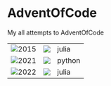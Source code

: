 # AdventOfCode

My all attempts to AdventOfCode

|                                                                      |                                                       |        |
| :------------------------------------------------------------------: | ----------------------------------------------------- | ------ |
| ![2015](https://img.shields.io/badge/2015%20days%20completed-6-red)  | ![](https://img.shields.io/badge/2015%20⭐-12-yellow) | julia  |
| ![2021](https://img.shields.io/badge/2021%20days%20completed-10-red) | ![](https://img.shields.io/badge/2021%20⭐-22-yellow) | python |
| ![2022](https://img.shields.io/badge/2022%20days%20completed-0-red)  | ![](https://img.shields.io/badge/2022%20⭐-0-yellow)  | julia  |

